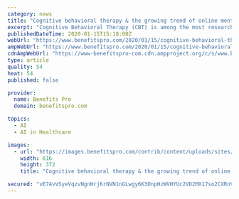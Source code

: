 ```yaml
---
category: news
title: "Cognitive behavioral therapy & the growing trend of online mental health programs"
excerpt: "Cognitive Behavioral Therapy (CBT) is among the most researched ... Like many consumer-driven online services, cCBT uses artificial intelligence or AI, and interactive algorithms to approximate ..."
publishedDateTime: 2020-01-15T15:18:00Z
webUrl: "https://www.benefitspro.com/2020/01/15/cognitive-behavioral-therapy-the-growing-trend-of-online-mental-health-programs/"
ampWebUrl: "https://www.benefitspro.com/2020/01/15/cognitive-behavioral-therapy-the-growing-trend-of-online-mental-health-programs/?amp=1"
cdnAmpWebUrl: "https://www-benefitspro-com.cdn.ampproject.org/c/s/www.benefitspro.com/2020/01/15/cognitive-behavioral-therapy-the-growing-trend-of-online-mental-health-programs/?amp=1"
type: article
quality: 54
heat: 54
published: false

provider:
  name: Benefits Pro
  domain: benefitspro.com

topics:
  - AI
  - AI in Healthcare

images:
  - url: "https://images.benefitspro.com/contrib/content/uploads/sites/412/2019/04/2018-12-3-computer-616x372-TS.jpg"
    width: 616
    height: 372
    title: "Cognitive behavioral therapy & the growing trend of online mental health programs"

secured: "vE74vVSyeVqzvNgnHrjKrNVN1nGLwgy6K3OnpHzWVHYUc2VD2MX17so2CXRnVLWnb8zaFxkYU8fYdRN7Y54Aw9AkjnyYXQHnaHIlPhyAO39ge3qUVjLvc0StzAkGvha0cxGxCC6BgOx91CjWlCYh3W6B2rr85y+uTaQR2/i5rljB5MMmvRkgy2ECYy5n2e1jtmjh0+shWSQg7qL5FWs1/5HnTXpoC72c9i8TIuT4J+AUuOjZXo9nwSruuGIz5l9NJkiDrQtfRm4uPLRJfZFMEsdw4zcctMQAJSfiqWhGU7N2kToZHjuAcDn2VPzUdqNO;lXqYuhd9co6JJe56R6HkRw=="
---
```


